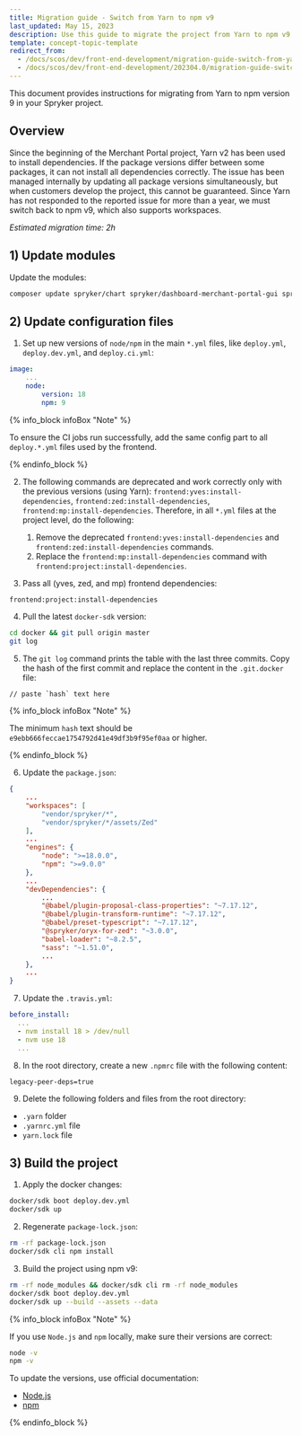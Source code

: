 ```yaml
---
title: Migration guide - Switch from Yarn to npm v9
last_updated: May 15, 2023
description: Use this guide to migrate the project from Yarn to npm v9.
template: concept-topic-template
redirect_from:
  - /docs/scos/dev/front-end-development/migration-guide-switch-from-yarn-to-npm.html
  - /docs/scos/dev/front-end-development/202304.0/migration-guide-switch-from-yarn-to-npm.html
---
```


This document provides instructions for migrating from Yarn to npm version 9 in your Spryker project.

## Overview

Since the beginning of the Merchant Portal project, Yarn v2 has been used to install dependencies.
If the package versions differ between some packages, it can not install all dependencies correctly.
The issue has been managed internally by updating all package versions simultaneously, but when customers develop the project, this cannot be guaranteed.
Since Yarn has not responded to the reported issue for more than a year, we must switch back to npm v9, which also supports workspaces.

*Estimated migration time: 2h*

## 1) Update modules

Update the modules:

```bash
composer update spryker/chart spryker/dashboard-merchant-portal-gui spryker/discount spryker/gui spryker/gui-table spryker/merchant-profile-merchant-portal-gui spryker/product-merchant-portal-gui spryker/product-offer-merchant-portal-gui spryker/product-relation-gui spryker/sales-merchant-portal-gui spryker/security-merchant-portal-gui spryker/state-machine spryker/user-merchant-portal-gui spryker/zed-ui spryker-shop/product-review-widget spryker-shop/shop-ui
```

## 2) Update configuration files

1. Set up new versions of `node/npm` in the main `*.yml` files, like `deploy.yml`, `deploy.dev.yml`, and `deploy.ci.yml`:

```yaml
image:
    ...
    node:
        version: 18
        npm: 9
```

{% info_block infoBox "Note" %}

To ensure the CI jobs run successfully, add the same config part to all `deploy.*.yml` files used by the frontend.

{% endinfo_block %}

2. The following commands are deprecated and work correctly only with the previous versions (using Yarn): `frontend:yves:install-dependencies`, `frontend:zed:install-dependencies`, `frontend:mp:install-dependencies`. Therefore, in all `*.yml` files at the project level, do the following:
   1. Remove the deprecated `frontend:yves:install-dependencies` and `frontend:zed:install-dependencies` commands.
   2. Replace the `frontend:mp:install-dependencies` command with `frontend:project:install-dependencies`.

3. Pass all (yves, zed, and mp) frontend dependencies:

```bash
frontend:project:install-dependencies
```

4. Pull the latest `docker-sdk` version:

```bash
cd docker && git pull origin master
git log
```

5. The `git log` command prints the table with the last three commits. Copy the hash of the first commit and replace the content in the `.git.docker` file:

```text
// paste `hash` text here
```

{% info_block infoBox "Note" %}

The minimum `hash` text should be `e9ebb666feccae1754792d41e49df3b9f95ef0aa` or higher.

{% endinfo_block %}

6. Update the `package.json`:

```json
{
    ...
    "workspaces": [
        "vendor/spryker/*",
        "vendor/spryker/*/assets/Zed"
    ],
    ...
    "engines": {
        "node": ">=18.0.0",
        "npm": ">=9.0.0"
    },
    ...
    "devDependencies": {
        ...
        "@babel/plugin-proposal-class-properties": "~7.17.12",
        "@babel/plugin-transform-runtime": "~7.17.12",
        "@babel/preset-typescript": "~7.17.12",
        "@spryker/oryx-for-zed": "~3.0.0",
        "babel-loader": "~8.2.5",
        "sass": "~1.51.0",
        ...
    },
    ...
}
```

7. Update the `.travis.yml`:

```yaml
before_install:
  ...
  - nvm install 18 > /dev/null
  - nvm use 18
  ...
```

8. In the root directory, create a new `.npmrc` file with the following content:

```text
legacy-peer-deps=true
```

9. Delete the following folders and files from the root directory:

- `.yarn` folder
- `.yarnrc.yml` file
- `yarn.lock` file

## 3) Build the project

1. Apply the docker changes:

```bash
docker/sdk boot deploy.dev.yml
docker/sdk up
```

2. Regenerate `package-lock.json`:

```bash
rm -rf package-lock.json
docker/sdk cli npm install
```

3. Build the project using npm v9:

```bash
rm -rf node_modules && docker/sdk cli rm -rf node_modules
docker/sdk boot deploy.dev.yml
docker/sdk up --build --assets --data
```

{% info_block infoBox "Note" %}

If you use `Node.js` and `npm` locally, make sure their versions are correct:

```bash
node -v
npm -v
```

To update the versions, use official documentation:

- [Node.js](https://nodejs.org/en/download)
- [npm](https://docs.npmjs.com/downloading-and-installing-node-js-and-npm)

{% endinfo_block %}
